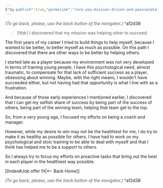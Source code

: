 ```yaml
---
{"dg-publish":true,"permalink":"/are-you-mission-driven-and-passionate-about-helping-others-succeed/"}
---
```




<div class="transclusion internal-embed is-loaded"><div class="markdown-embed">




<font color="#595959">*(To go back, please, use the back button of the navigator.)*</font> 
^a12d38



</div></div>



> [!tldr]
> I discovered that my mission was helping other to succeed.

The first years of my career I tried to build things to help myself, because I wanted to be better, to better myself as much as possible. On this path I discovered that there are other ways to be better by helping others.  
  
I started late as a player because my environment was not very developed in terms of training young people, I have this psychological need, almost traumatic, to compensate for that lack of sufficient success as a player, obsessing about winning. Maybe, with the right means, I wouldn't have succeeded either, but not having had that opportunity is what I live with as a frustration.  
  
And because of those early experiences I mentioned earlier, I discovered that I can get my selfish share of success by being part of the success of others, being part of the winning team, helping that team get to the top.  
  
So, from a very young age, I focused my efforts on being a coach and manager.  
  
However, while my desire to win may not be the healthiest for me, I do try to make it as healthy as possible for others. I have had to work on my psychological and stoic training to be able to deal with myself and that I think has helped me to be a support to others.  
  
So I always try to focus my efforts on proactive tasks that bring out the best in each player in the healthiest way possible.  


<div class="transclusion internal-embed is-loaded"><div class="markdown-embed">





[[Index#Job offer fit\|<-- Back Home]]

<div class="transclusion internal-embed is-loaded"><div class="markdown-embed">




<font color="#595959">*(To go back, please, use the back button of the navigator.)*</font> 
^a12d38



</div></div>


</div></div>

